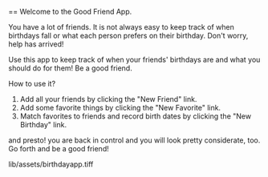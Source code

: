 == Welcome to the Good Friend App.

You have a lot of friends. It is not always easy to keep track of when birthdays fall or what each person prefers on their birthday. Don't worry, help has arrived!

Use this app to keep track of when your friends' birthdays are and what you should do for them! Be a good friend.

How to use it?

1. Add all your friends by clicking the "New Friend" link.
2. Add some favorite things by clicking the "New Favorite" link.
3. Match favorites to friends and record birth dates by clicking the "New Birthday" link.

and presto! you are back in control and you will look pretty considerate, too. Go forth and be a good friend!


lib/assets/birthdayapp.tiff
